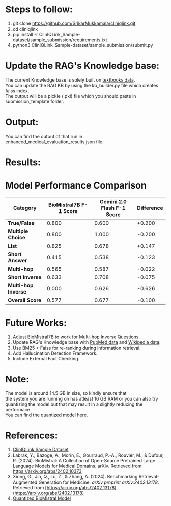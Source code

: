 # Steps to follow:
1. git clone https://github.com/SrikarMukkamala/cliniqlink.git <br> 
2. cd cliniqlink <br>
3. pip install -r ClinIQLink_Sample-dataset/sample_submission/requirements.txt <br>
4. python3 ClinIQLink_Sample-dataset/sample_submission/submit.py <br>

# Update the RAG's Knowledge base:
The current Knowledge base is solely built on [textbooks data](https://huggingface.co/datasets/MedRAG/textbooks). <br>
You can update the RAG KB by using the kb_builder.py file which creates faiss index. <br>
The output will be a pickle (.pkl) file which you should paste in submission_template folder. <br>

# Output:
You can find the output of that run in enhanced_medical_evaluation_results.json file. <br>

# Results:
# Model Performance Comparison

| Category               | BioMistral7B F-1 Score | Gemini 2.0 Flash F-1 Score | Difference |
|------------------------|--------------------|------------------------|------------|
| **True/False**         | 0.800              | 0.600                  | +0.200     |
| **Multiple Choice**    | 0.800              | 1.000                  | -0.200     |
| **List**              | 0.825              | 0.678                  | +0.147     |
| **Short Answer**      | 0.415              | 0.538                  | -0.123     |
| **Multi-hop**         | 0.565              | 0.587                  | -0.022     |
| **Short Inverse**     | 0.633              | 0.708                  | -0.075     |
| **Multi-hop Inverse** | 0.000              | 0.626                  | -0.626     |
| **Overall Score**     | 0.577              | 0.677                  | -0.100     |

# Future Works:
1. Adjust BioMistral7B to work for Multi-hop Inverse Questions.
2. Update RAG's Knowledge base with [PubMed data](https://huggingface.co/datasets/MedRAG/pubmed) and [Wikipedia data](https://huggingface.co/datasets/MedRAG/wikipedia).
3. Use BM25 + Faiss for re-ranking during information retrieval.
4. Add Hallucination Detection Framework.
5. Include External Fact Checking.

# Note: 
The model is around 14.5 GB in size, so kindly ensure that <br>
the system you are running on has atleast 16 GB RAM or you can also try <br>
quantizing the model but that may result in a slightly reducing the performace. <br>
You can find the quantized model [here](https://huggingface.co/MaziyarPanahi/BioMistral-7B-GGUF).

# References:
1. [ClinIQLink Sample Dataset](https://github.com/Brandonio-c/ClinIQLink_Sample-dataset)
2. Labrak, Y., Bazoge, A., Morin, E., Gourraud, P.-A., Rouvier, M., & Dufour, R. (2024). BioMistral: A Collection of Open-Source Pretrained Large Language Models for Medical Domains. arXiv. Retrieved from https://arxiv.org/abs/2402.10373
3. Xiong, G., Jin, Q., Lu, Z., & Zhang, A. (2024). Benchmarking Retrieval-Augmented Generation for Medicine. *arXiv preprint arXiv:2402.13178*. Retrieved from [https://arxiv.org/abs/2402.13178](https://arxiv.org/abs/2402.13178)
4. [Quantized BioMistral Model](https://huggingface.co/MaziyarPanahi/BioMistral-7B-GGUF)


